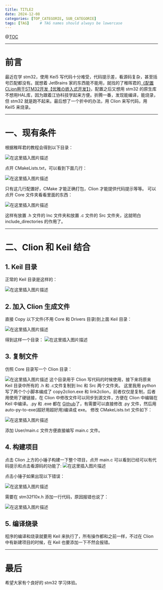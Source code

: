 ```yaml
---
title: TITLE2
date: 2024-12-08
categories: [TOP_CATEGORIE, SUB_CATEGORIE]
tags: [TAG]     # TAG names should always be lowercase
---
```





@[TOC](文章目录)

---
# 前言
最近在学 stm32，使用 Kei5 写代码十分难受，代码提示差，看源码复杂，甚至括号匹配都没有。就想着 JetBrains 家的东西能不能用，就找的了稚晖君的[《配置CLion用于STM32开发【优雅の嵌入式开发】》](https://www.bilibili.com/read/cv6308000)，配置之后又想用 stm32 的原生库不想用HAL库，因为跟着江协科技学起来方便。折腾一番，发现能编译，能烧录，但 stm32 就是跑不起来。最后想了一个折中的办法，用 Clion 来写代码，用 Keil5 来烧录。 

---
# 一、现有条件
根据稚晖君的教程会得到以下目录：

![在这里插入图片描述](https://i-blog.csdnimg.cn/blog_migrate/5f7c78843de26ae5ef93aa745a8a7559.png)

点开 CMakeLists.txt，可以看到下面几行：

![在这里插入图片描述](https://i-blog.csdnimg.cn/blog_migrate/ebb67e1a7dc845be0c4c6028bffaf66a.png)

只有这几行配置好，CMake 才能正确打包，Clion 才能提供代码提示等等。
可以点开 Core 文件夹看看里面的东西：

![在这里插入图片描述](https://i-blog.csdnimg.cn/blog_migrate/c6c4b84b4dff325f1d25277af1f8dba4.png)

这样有放置 .h 文件的 Inc 文件夹和放置 .c 文件的 Src 文件夹，这就明白 include_directories 的作用了。

---
# 二、Clion 和 Keil 结合
## 1. Keil 目录
正常的 Keil 目录是这样的：

![在这里插入图片描述](https://i-blog.csdnimg.cn/blog_migrate/878bae1712f8fcb346bcf6cacd812cb2.png)

## 2. 加入 Clion 生成文件
直接 Copy 以下文件(不用 Core 和 Drivers 目录)到上面 Keil 目录：

![在这里插入图片描述](https://i-blog.csdnimg.cn/blog_migrate/0d331028b88c76f7b12f3536a39239b2.png)

得到这样一个目录：
![在这里插入图片描述](https://i-blog.csdnimg.cn/blog_migrate/8634266f4cbf7e47b94c80ab11551d5c.png)
## 3. 复制文件
仿照 Core 目录写一个 Clion 目录：

![在这里插入图片描述](https://i-blog.csdnimg.cn/blog_migrate/0a64b052de0ede2e6c3cfc18cfbe4a25.png)
这个目录用于 Clion 写代码的时候使用，接下来将原来 Keil 目录中所有的 .h 和 .c文件复制到 Inc 和 Src 两个文件夹。
这里我用 python 写了两个个小脚本编成了 copy2clion.exe 和 link2clion，前者仅仅是复制，后者用使用了硬链接，在 Clion 中修改文件可以同步到源文件，方便在 Clion 中编辑在 Keil 中编译。.py 和 .exe 都在 [Github](https://github.com/DreamBinary/stm32/tree/master/_Template_Clion_Keil_Init)了，有需要可以直接修改 .py 文件，然后用 auto-py-to-exe(超好用超好用)编译成 exe。
修改 CMakeLists.txt 文件如下：

![在这里插入图片描述](https://i-blog.csdnimg.cn/blog_migrate/267819fca2831ddad4195653a43e819f.png)

添加 User/main.c 文件方便直接编写 main.c 文件。

## 4. 构建项目
点击 Clion 上方的小锤子构建一下整个项目，点开 main.c 可以看到已经可以有代码提示和点击看源码的功能了:
![在这里插入图片描述](https://i-blog.csdnimg.cn/blog_migrate/c69eee0f0de4815449a9a8bcfdefaedb.png)

点击小锤子如果出现以下错误：

![在这里插入图片描述](https://i-blog.csdnimg.cn/blog_migrate/8067a853ca60bb32bdc22016b7b3cea6.png)

需要在 stm32f10x.h 添加一行代码，原因报错也说了：

![在这里插入图片描述](https://i-blog.csdnimg.cn/blog_migrate/c4e2a69a6770f9e22df453c3c3a6cc3e.png)
## 5. 编译烧录
程序的编译和烧录就要用 Keil 来执行了，所有操作都和之前一样，不过在 Clion 中有新建项目的时候，在 Keil 也要添加一下不然会报错。




---
# 最后
希望大家有个良好的 stm32 学习体验。

